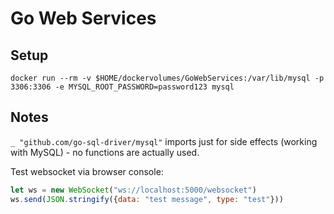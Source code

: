 # Go Web Services

## Setup

`docker run --rm -v $HOME/dockervolumes/GoWebServices:/var/lib/mysql -p 3306:3306 -e MYSQL_ROOT_PASSWORD=password123 mysql`

## Notes

`_ "github.com/go-sql-driver/mysql"` imports just for side effects (working with MySQL) - no functions are actually used.

Test websocket via browser console:

```js
let ws = new WebSocket("ws://localhost:5000/websocket")
ws.send(JSON.stringify({data: "test message", type: "test"}))
```
